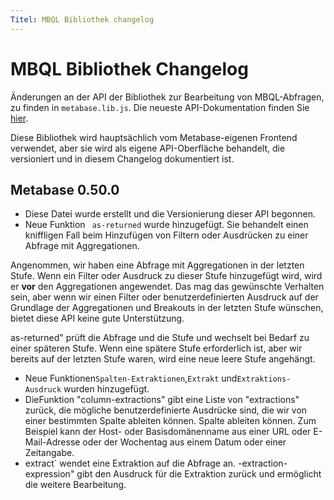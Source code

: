 ```yaml
---
Titel: MBQL Bibliothek changelog
---
```



# MBQL Bibliothek Changelog


Änderungen an der API der Bibliothek zur Bearbeitung von MBQL-Abfragen, zu finden in `metabase.lib.js`. Die neueste API-Dokumentation
finden Sie [hier](https://metabase-dev-docs.github.io/metabase/metabase.lib.js.html).


Diese Bibliothek wird hauptsächlich vom Metabase-eigenen Frontend verwendet, aber sie wird als eigene API-Oberfläche behandelt, die versioniert
und in diesem Changelog dokumentiert ist.


## Metabase 0.50.0


- Diese Datei wurde erstellt und die Versionierung dieser API begonnen.
- Neue Funktion ` as-returned` wurde hinzugefügt. Sie behandelt einen kniffligen Fall beim Hinzufügen von Filtern oder Ausdrücken zu einer Abfrage
mit Aggregationen.


Angenommen, wir haben eine Abfrage mit Aggregationen in der letzten Stufe. Wenn ein Filter oder Ausdruck zu dieser Stufe hinzugefügt wird, wird er
**vor** den Aggregationen angewendet. Das mag das gewünschte Verhalten sein, aber wenn wir einen Filter oder benutzerdefinierten Ausdruck
auf der Grundlage der Aggregationen und Breakouts in der letzten Stufe wünschen, bietet diese API keine gute Unterstützung.


as-returned" prüft die Abfrage und die Stufe und wechselt bei Bedarf zu einer späteren Stufe. Wenn eine spätere Stufe erforderlich ist, aber
wir bereits auf der letzten Stufe waren, wird eine neue leere Stufe angehängt.


- Neue Funktionen`Spalten-Extraktionen`,`Extrakt` und`Extraktions-Ausdruck` wurden hinzugefügt.
- DieFunktion "column-extractions" gibt eine Liste von "extractions" zurück, die mögliche benutzerdefinierte Ausdrücke sind, die wir von einer bestimmten Spalte ableiten können.
Spalte ableiten können. Zum Beispiel kann der Host- oder Basisdomänenname aus einer URL oder E-Mail-Adresse oder der Wochentag
aus einem Datum oder einer Zeitangabe.
- extract` wendet eine Extraktion auf die Abfrage an.
-extraction-expression" gibt den Ausdruck für die Extraktion zurück und ermöglicht die weitere Bearbeitung.

